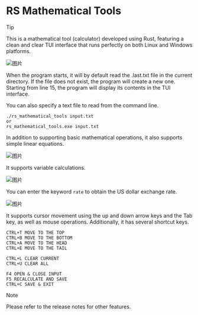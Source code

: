 # RS Mathematical Tools

> [!TIP]
> This is a mathematical tool (calculator) developed using Rust, featuring a clean and clear TUI interface that runs perfectly on both Linux and Windows platforms.

![图片](https://github.com/pasdq/rs_mathematical_tools/assets/16551523/878095ed-534f-473e-a8c7-bcc7e4e5dabc)

When the program starts, it will by default read the .last.txt file in the current directory. If the file does not exist, the program will create a new one. Starting from line 15, the program will display its contents in the TUI interface.

You can also specify a text file to read from the command line.

```
./rs_mathematical_tools input.txt
or
rs_mathematical_tools.exe input.txt
```

In addition to supporting basic mathematical operations, it also supports simple linear equations.

![图片](https://github.com/liueff/rs_mathematical_tools/assets/16551523/2366a9a9-2595-4d21-a5c4-c921c8c65b29)


It supports variable calculations.

![图片](https://github.com/liueff/rs_mathematical_tools/assets/16551523/07cb2489-c36d-4a8e-a489-cfcd4b985fa9)

You can enter the keyword `rate` to obtain the US dollar exchange rate.

![图片](https://github.com/R6LB/rs_mathematical_tools/assets/16551523/79ab0647-3600-4d6c-bcf6-1450640712ed)


It supports cursor movement using the up and down arrow keys and the Tab key, as well as mouse operations. Additionally, it has several shortcut keys.

```
CTRL+T MOVE TO THE TOP
CTRL+B MOVE TO THE BOTTOM
CTRL+A MOVE TO THE HEAD
CTRL+E MOVE TO THE TAIL

CTRL+L CLEAR CURRENT
CTRL+U CLEAR ALL

F4 OPEN & CLOSE INPUT
F5 RECALCULATE AND SAVE
CTRL+C SAVE & EXIT
```

> [!NOTE]
> Please refer to the release notes for other features.
